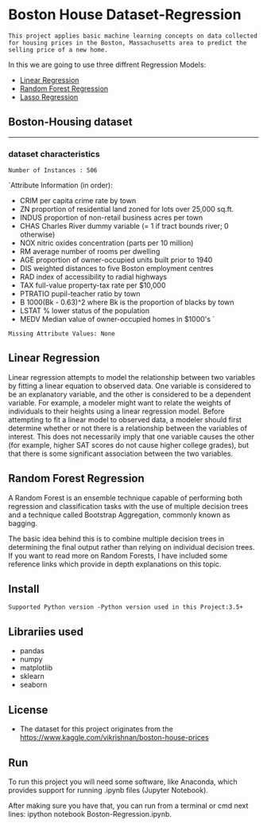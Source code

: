 # Boston House Dataset-Regression

`This project applies basic machine learning concepts on data collected for
housing prices in the Boston, Massachusetts area to predict the selling price of a
new home.`

In this we are going to use three diffrent Regression Models:

- [Linear Regression](https://scikit-learn.org/stable/modules/generated/sklearn.linear_model.LinearRegression.html)
- [Random Forest Regression](https://scikit-learn.org/stable/modules/generated/sklearn.ensemble.RandomForestRegressor.html)
- [Lasso Regression](https://scikit-learn.org/stable/modules/generated/sklearn.linear_model.Lasso.html)



## Boston-Housing dataset
---

### dataset characteristics

`Number of Instances : 506`


`Attribute Information (in order):
- CRIM     per capita crime rate by town
- ZN       proportion of residential land zoned for lots over 25,000 sq.ft.
- INDUS    proportion of non-retail business acres per town
- CHAS     Charles River dummy variable (= 1 if tract bounds river; 0 otherwise)
- NOX      nitric oxides concentration (parts per 10 million)
- RM       average number of rooms per dwelling
- AGE      proportion of owner-occupied units built prior to 1940
- DIS      weighted distances to five Boston employment centres
- RAD      index of accessibility to radial highways
- TAX      full-value property-tax rate per $10,000
- PTRATIO  pupil-teacher ratio by town
- B        1000(Bk - 0.63)^2 where Bk is the proportion of blacks by town
- LSTAT    % lower status of the population
- MEDV     Median value of owner-occupied homes in $1000's `

`Missing Attribute Values: None`

## Linear Regression

Linear regression attempts to model the relationship between two variables by fitting a linear equation to observed data. One variable is considered to be an explanatory variable, and the other is considered to be a dependent variable.
For example, a modeler might want to relate the weights of individuals to their heights using a linear regression model.
Before attempting to fit a linear model to observed data, a modeler should first determine whether or not there is a relationship between the variables of interest. This does not necessarily imply that one variable causes the other (for example, higher SAT scores do not cause higher college grades), but that there is some significant association between the two variables.

## Random Forest Regression

A Random Forest is an ensemble technique capable of performing both regression and classification tasks with the use of multiple decision trees and a technique called Bootstrap Aggregation, commonly known as bagging.

The basic idea behind this is to combine multiple decision trees in determining the final output rather than relying on individual decision trees. If you want to read more on Random Forests, I have included some reference links which provide in depth explanations on this topic.


## Install

`Supported Python version
    -Python version used in this Project:3.5+`

## Librariies used

- pandas
- numpy
- matplotlib
- sklearn
- seaborn


## License 

- The dataset for this project originates from the https://www.kaggle.com/vikrishnan/boston-house-prices

## Run

To run this project you will need some software, like Anaconda, which provides
support for running .ipynb files (Jupyter Notebook).

After making sure you have that, you can run from a terminal or cmd next lines:
ipython notebook Boston-Regression.ipynb.
